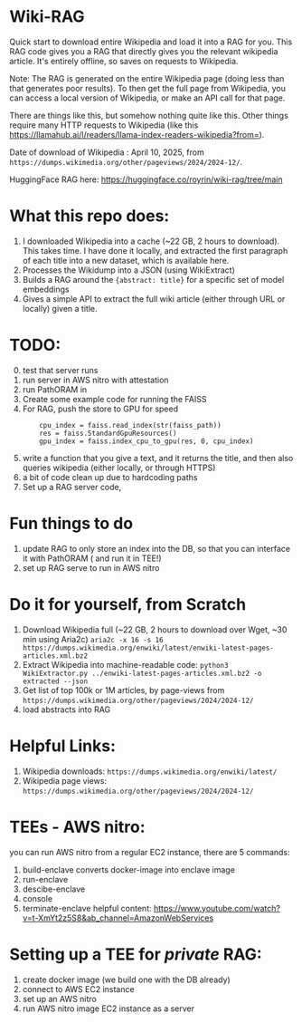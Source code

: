 # Wiki-RAG

Quick start to download entire Wikipedia and load it into a RAG for you. This RAG code gives you a RAG that directly gives you the relevant wikipedia article. It's entirely offline, so saves on requests to Wikipedia. 

Note: The RAG is generated on the entire Wikipedia page (doing less than that generates poor results). To then get the full page from Wikipedia, you can access a local version of Wikipedia, or make an API call for that page.

There are things like this, but somehow nothing quite like this. Other things require many HTTP requests to Wikipedia (like this https://llamahub.ai/l/readers/llama-index-readers-wikipedia?from=).

Date of download of Wikipedia : April 10, 2025, from `https://dumps.wikimedia.org/other/pageviews/2024/2024-12/`.

HuggingFace RAG here: https://huggingface.co/royrin/wiki-rag/tree/main

# What this repo does:

1. I downloaded Wikipedia into a cache (~22 GB, 2 hours to download). This takes time. I have done it locally, and extracted the first paragraph of each title into a new dataset, which is available here. 
2. Processes the Wikidump into a JSON (using WikiExtract)
3. Builds a RAG around the `{abstract: title}` for a specific set of model embeddings
4. Gives a simple API to extract the full wiki article (either through URL or locally) given a title.


# TODO:
0. test that server runs
1. run server in AWS nitro with attestation
2. run PathORAM in 
1. Create some example code for running the FAISS
2. For RAG, push the store to GPU for speed
    ```
        cpu_index = faiss.read_index(str(faiss_path))
        res = faiss.StandardGpuResources()
        gpu_index = faiss.index_cpu_to_gpu(res, 0, cpu_index)
    ```
3. write a function that you give a text, and it returns the title, and then also queries wikipedia (either locally, or through HTTPS)
4. a bit of code clean up due to hardcoding paths
5. Set up a RAG server code,

# Fun things to do
1. update RAG to only store an index into the DB, so that you can interface it with PathORAM ( and run it in TEE!)
2. set up RAG serve to run in AWS nitro


# Do it for yourself, from Scratch
1. Download Wikipedia full (~22 GB, 2 hours to download over Wget, ~30 min using Aria2c)
    `aria2c -x 16 -s 16 https://dumps.wikimedia.org/enwiki/latest/enwiki-latest-pages-articles.xml.bz2`
2. Extract Wikipedia into machine-readable code:
    `python3 WikiExtractor.py ../enwiki-latest-pages-articles.xml.bz2 -o extracted --json`
3. Get list of top 100k or 1M articles, by page-views from
    `https://dumps.wikimedia.org/other/pageviews/2024/2024-12/`
4. load abstracts into RAG




# Helpful Links:
1. Wikipedia downloads: `https://dumps.wikimedia.org/enwiki/latest/`
2. Wikipedia page views: `https://dumps.wikimedia.org/other/pageviews/2024/2024-12/`


# TEEs -  AWS nitro:
you can run AWS nitro from a regular EC2 instance, there are 5 commands:
1. build-enclave
    converts docker-image into enclave image
1. run-enclave
1. descibe-enclave
1. console
1. terminate-enclave
helpful content: https://www.youtube.com/watch?v=t-XmYt2z5S8&ab_channel=AmazonWebServices 

# Setting up a TEE for *private* RAG:
1. create docker image (we build one with the DB already) 
2. connect to AWS EC2 instance
2. set up an AWS nitro 
4. run AWS nitro image EC2 instance as a server
